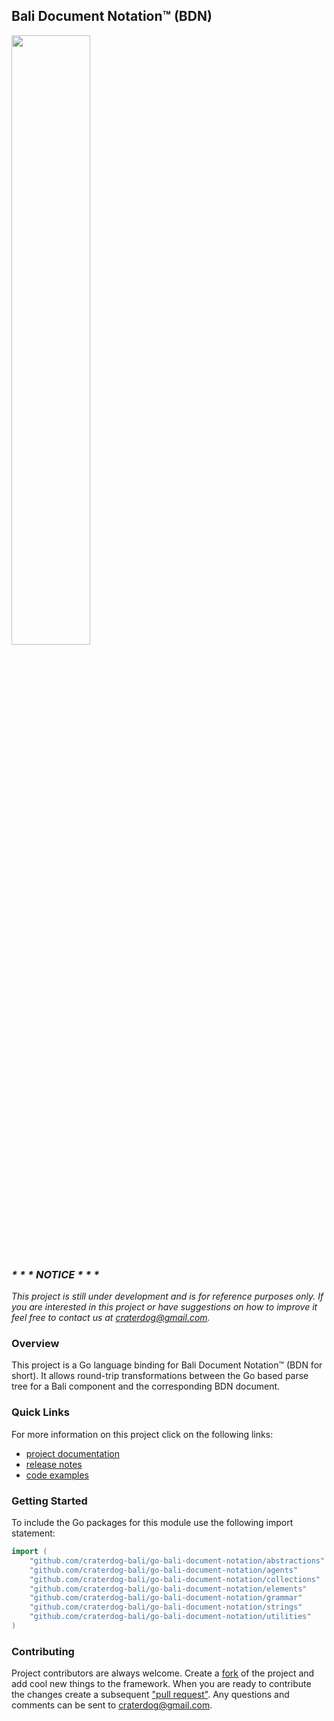 ## Bali Document Notation™ (BDN)
<img src="https://craterdog.com/images/CraterDogLogo.png" width="50%">

### _\* \* \* NOTICE \* \* \*_
_This project is still under development and is for reference purposes only. If
you are interested in this project or have suggestions on how to improve it feel
free to contact us at [craterdog@gmail.com](mailto:craterdog@gmail.com)._

### Overview
This project is a Go language binding for Bali Document Notation™ (BDN for short).
It allows round-trip transformations between the Go based parse tree for a Bali
component and the corresponding BDN document.

### Quick Links
For more information on this project click on the following links:
 * [project documentation](https://github.com/craterdog-bali/go-bali-document-notation/wiki)
 * [release notes](https://github.com/craterdog-bali/go-bali-document-notation/wiki/release-notes)
 * [code examples](https://github.com/craterdog-bali/go-bali-document-notation/wiki/code-examples)

### Getting Started
To include the Go packages for this module use the following import statement:
```go
import (
	"github.com/craterdog-bali/go-bali-document-notation/abstractions"
	"github.com/craterdog-bali/go-bali-document-notation/agents"
	"github.com/craterdog-bali/go-bali-document-notation/collections"
	"github.com/craterdog-bali/go-bali-document-notation/elements"
	"github.com/craterdog-bali/go-bali-document-notation/grammar"
	"github.com/craterdog-bali/go-bali-document-notation/strings"
	"github.com/craterdog-bali/go-bali-document-notation/utilities"
)
```

### Contributing
Project contributors are always welcome. Create a
[fork](https://github.com/craterdog-bali/go-bali-document-notation) of the project and add cool
new things to the framework. When you are ready to contribute the changes create a subsequent
["pull request"](https://help.github.com/articles/about-pull-requests/). Any questions and
comments can be sent to [craterdog@gmail.com](mailto:craterdog@gmail.com).
